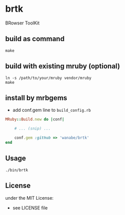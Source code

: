 # brtk
BRowser ToolKit
## build as command
```
make
```
## build with existing mruby (optional)
```
ln -s /path/to/your/mruby vendor/mruby
make
```
## install by mrbgems
- add conf.gem line to `build_config.rb`

```ruby
MRuby::Build.new do |conf|

    # ... (snip) ...

    conf.gem :github => 'wanabe/brtk'
end
```
## Usage
```
./bin/brtk
```
## License
under the MIT License:
- see LICENSE file
